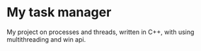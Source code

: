 # My task manager
My project on processes and threads, written in C++, with using multithreading and win api.
